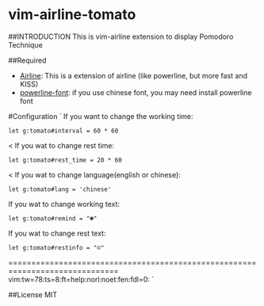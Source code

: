 vim-airline-tomato
==================
  
##INTRODUCTION 
This is vim-airline extension to display  Pomodoro Technique
  
##Required
* [Airline](https://github.com/bling/vim-airline): This is a extension of airline (like powerline, but more fast and KISS)
* [powerline-font](https://github.com/Lokaltog/powerline-fonts): if you use chinese font, you may need install powerline font
   
#Configuration
`
  If you want to change the working time:
>
    let g:tomato#interval = 60 * 60
<
  If you wat to change rest time:
>
    let g:tomato#rest_time = 20 * 60
<
  If you wat to change language(english or chinese):
>
    let g:tomato#lang = 'chinese'

  If you wat to change working text:
>
    let g:tomato#remind = "☻"

  If you wat to change rest text:
>
    let g:tomato#restinfo = "☺"
==============================================================================
vim:tw=78:ts=8:ft=help:norl:noet:fen:fdl=0:
`
  
##License
MIT
